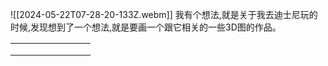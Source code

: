 ![[2024-05-22T07-28-20-133Z.webm]]
我有个想法,就是关于我去迪士尼玩的时候,发现想到了一个想法,就是要画一个跟它相关的一些3D图的作品。

|     |     |     |     |     |     |     |     |
| :-- | --- | --- | --- | --- | --- | --- | --- |
|     |     |     |     |     |     |     |     |
|     |     |     |     |     |     |     |     |
|     |     |     |     |     |     |     |     |
